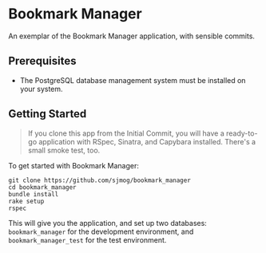 # Bookmark Manager

An exemplar of the Bookmark Manager application, with sensible commits.

## Prerequisites

- The PostgreSQL database management system must be installed on your system.

## Getting Started

> If you clone this app from the Initial Commit, you will have a ready-to-go application with RSpec, Sinatra, and Capybara installed. There's a small smoke test, too.

To get started with Bookmark Manager:

```
git clone https://github.com/sjmog/bookmark_manager
cd bookmark_manager
bundle install
rake setup
rspec
```

This will give you the application, and set up two databases: `bookmark_manager` for the development environment, and `bookmark_manager_test` for the test environment.
